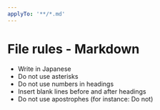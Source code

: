 ```yaml
---
applyTo: '**/*.md'
---
```


# File rules - Markdown

- Write in Japanese
- Do not use asterisks
- Do not use numbers in headings
- Insert blank lines before and after headings
- Do not use apostrophes (for instance: Do not)
